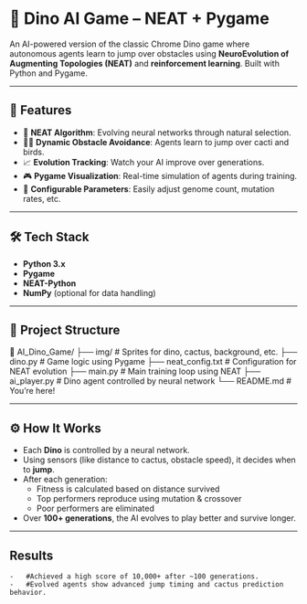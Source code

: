 # 🦖 Dino AI Game – NEAT + Pygame

An AI-powered version of the classic Chrome Dino game where autonomous agents learn to jump over obstacles using **NeuroEvolution of Augmenting Topologies (NEAT)** and **reinforcement learning**. Built with Python and Pygame.

---

## 🚀 Features

- 🧠 **NEAT Algorithm**: Evolving neural networks through natural selection.
- 🏃‍♂️ **Dynamic Obstacle Avoidance**: Agents learn to jump over cacti and birds.
- 📈 **Evolution Tracking**: Watch your AI improve over generations.
- 🎮 **Pygame Visualization**: Real-time simulation of agents during training.
- 💾 **Configurable Parameters**: Easily adjust genome count, mutation rates, etc.

---

## 🛠 Tech Stack

- **Python 3.x**
- **Pygame**
- **NEAT-Python**
- **NumPy** (optional for data handling)

---

## 📂 Project Structure
📁 AI_Dino_Game/
├── img/              # Sprites for dino, cactus, background, etc.
├── dino.py              # Game logic using Pygame
├── neat_config.txt      # Configuration for NEAT evolution
├── main.py              # Main training loop using NEAT
├── ai_player.py         # Dino agent controlled by neural network
└── README.md            # You’re here!

---

## ⚙️ How It Works

- Each **Dino** is controlled by a neural network.
- Using sensors (like distance to cactus, obstacle speed), it decides when to **jump**.
- After each generation:
  - Fitness is calculated based on distance survived
  - Top performers reproduce using mutation & crossover
  - Poor performers are eliminated
- Over **100+ generations**, the AI evolves to play better and survive longer.

---


## Results
	-	#Achieved a high score of 10,000+ after ~100 generations.
	-	#Evolved agents show advanced jump timing and cactus prediction behavior.
